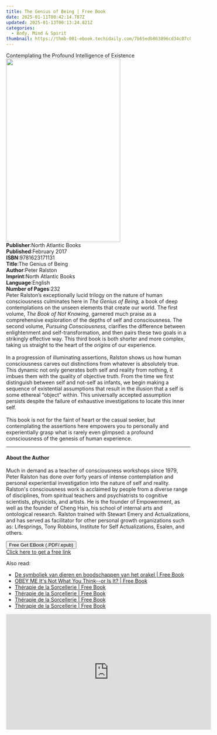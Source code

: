 ```yaml
---
title: The Genius of Being | Free Book
date: 2025-01-11T00:42:14.787Z
updated: 2025-01-13T00:13:24.821Z
categories:
  - Body, Mind & Spirit
thumbnail: https://thmb-001-ebook.techidaily.com/7b65edb863896cd34c07c88cad3a6db7a76d11df511d7afc846799b5fa9e8185.jpg
---
```

<main id="book-container">
  <div class="flex flex-col">
    <div class="book-brief flex-1 py-6 px-4 sm:p-6 md:py-10 md:px-8">
      <!-- brief-->
      <div class="book-brief-main">
        Contemplating the Profound Intelligence of Existence
      </div>
    </div>
    <div
      class="book-meta-info flex-1 grid gap-4 col-start-1 col-end-3 row-start-1 sm:mb-6 sm:grid-cols-4 lg:gap-6 lg:col-start-2 lg:row-end-6 lg:row-span-6 lg:mb-0"
    >
      <div
        class="book-meta-info-left place-content-center mt-4 p-4 text-sm leading-6 col-start-2 col-span-2 dark:text-slate-400"
      >
        <img
          class="w-full h-500 object-cover rounded-lg sm:h-255 sm:col-span-2 lg:col-span-full"
          src="https://img-001-ebook.techidaily.com/4aa6945db5a464dd263dcff0775b45559f03f52d14ff9a050c5f7de54b20b820.jpg"
          alt=""
          width="312"
          height="500"
        />
      </div>
      <div
        class="book-meta-info-right mt-2 col-start-1 row-start-2 col-span-3 self-center"
      >
        <!-- meta data  -->
        <div class="flex flex-col px-4 md:px-8">
          <div class="flex-1">
            <strong>Publisher</strong>:<span class="px-2"
              >North Atlantic Books</span
            >
          </div>
          <div class="flex-1">
            <strong>Published</strong>:<span class="px-2">February 2017</span>
          </div>
          <div class="flex-1">
            <strong>ISBN</strong>:<span class="px-2">9781623171131</span>
          </div>
          <div class="flex-1">
            <strong>Title</strong>:<span class="px-2">The Genius of Being</span>
          </div>
          <div class="flex-1">
            <strong>Author</strong>:<span class="px-2">Peter Ralston</span>
          </div>
          <div class="flex-1">
            <strong>Imprint</strong>:<span class="px-2"
              >North Atlantic Books</span
            >
          </div>
          <div class="flex-1">
            <strong>Language</strong>:<span class="px-2">English</span>
          </div>
          <div class="flex-1">
            <strong>Number of Pages</strong>:<span class="px-2">232</span>
          </div>
        </div>
      </div>
    </div>
    <div class="book-description flex-1 py-6 px-4 sm:p-6 md:py-10 md:px-8">
      <div class="book-description-main">
        <div accordion-content="" id="description">
          Peter Ralston’s exceptionally lucid trilogy on the nature of human
          consciousness culminates here in <i>The Genius of Being, </i>a book of
          deep contemplations on the unseen elements that create our world. The
          first volume, <i>The Book of Not Knowing</i>, garnered much praise as
          a comprehensive exploration of the depths of self and consciousness.
          The second volume, <i>Pursuing Consciousness,</i> clarifies the
          difference between enlightenment and self-transformation, and then
          pairs these two goals in a strikingly effective way. This third book
          is both shorter and more complex, taking us straight to the heart of
          the <i>origins</i> of our experience. <br />
          &nbsp;<br />
          In a progression of illuminating assertions, Ralston shows us how
          human consciousness carves out distinctions from whatever is
          absolutely true. This dynamic not only generates both self and reality
          from nothing, it imbues them with the quality of objective truth. From
          the time we first distinguish between self and not-self as infants, we
          begin making a sequence of existential assumptions that result in the
          illusion that a self is some ethereal “object” within. This
          universally accepted assumption persists despite the failure of
          exhaustive investigations to locate this inner self.<br /><br />This
          book is not for the faint of heart or the casual seeker, but
          contemplating the assertions here empowers you to personally and
          experientially grasp what is rarely even glimpsed: a profound
          consciousness of the genesis of human experience.
        </div>
        <div class="accordion-fader"></div>
      </div>
    </div>
    <div class="book-excerpts flex-1 py-6 px-4 sm:p-6 md:py-10 md:px-8">
      <!-- excerpts-->
      <div class="book-excerpts-main">
        <hr />
        <h4 class="placeholder placeholder-heading">
          <span>About the Author</span>
        </h4>
        <p>
          Much in demand as a teacher of consciousness workshops since 1979,
          Peter Ralston has done over forty years of intense contemplation and
          personal experiential investigation into the nature of self and
          reality. Ralston's consciousness work is acclaimed by people from a
          diverse range of disciplines, from spiritual teachers and
          psychiatrists to cognitive scientists, physicists, and artists. He is
          the founder of Empowerment, as well as the founder of Cheng Hsin, his
          school of internal arts and ontological research. Ralston trained with
          Stewart Emery and Actualizations, and has served as facilitator for
          other personal growth organizations such as: Lifesprings, Tony
          Robbins, Institute for Self Actualizations, Esalen, and others.
        </p>
      </div>
    </div>
    <div
      class="book-about-author flex-1 py-6 px-4 sm:p-6 md:py-10 md:px-8"
    ></div>
    <div class="book-free-get flex-1 py-6 px-4 sm:p-6 md:py-10 md:px-8">
      <button
        id="btn-free-get"
        class="bg-blue-500 hover:bg-blue-700 text-white font-bold py-2 px-4 rounded"
      >
        Free Get EBook (.PDF/.epub)
      </button>
      <div id="countdown-display" class="px-2 text-lg mt-2"></div>
      <a
        id="free-link"
        class="hidden bg-blue-500 hover:bg-blue-700 text-white font-bold py-2 px-4 rounded"
        href="https://www.ebooks.com/en-us/book/2612260/the-genius-of-being/peter-ralston/"
        target="_blank"
        >Click here to get a free link</a
      >
    </div>
    <script>
      let countdownTime = 0;
      let countdownInterval = null;
      document
        .getElementById('btn-free-get')
        .addEventListener('click', startCountdown);
      function startCountdown() {
        countdownTime = new Date().getTime() + 60000 * 3;
        countdownInterval = setInterval(updateCountdown, 1000);
        document.getElementById('btn-free-get').disabled = true;
        document
          .getElementById('btn-free-get')
          .classList.add('bg-gray-500', 'cursor-not-allowed');
      }
      function updateCountdown() {
        let currentTime = new Date().getTime();
        let timeLeft = countdownTime - currentTime;
        let secondsLeft = Math.floor(timeLeft / 1000);
        document.getElementById('countdown-display').innerHTML =
          `Remaining time: ${secondsLeft} seconds.`;
        if (secondsLeft <= 0) {
          clearInterval(countdownInterval);
          document.getElementById('btn-free-get').classList.add('hidden');
          document.getElementById('free-link').classList.remove('hidden');
          document.getElementById('countdown-display').innerHTML = '';
        }
      }
    </script>
  </div>
</main>

<ins class="adsbygoogle"
      style="display:block"
      data-ad-client="ca-pub-7571918770474297"
      data-ad-slot="8358498916"
      data-ad-format="auto"
      data-full-width-responsive="true"></ins>
    

<span class="atpl-alsoreadstyle">Also read:</span>
<div><ul>
<li><a href="https://novels-ebooks.techidaily.com/211152067-9789493359017-de-symboliek-van-dieren-en-boodschappen-van-het-orakel/"><u>De symboliek van dieren en boodschappen van het orakel | Free Book</u></a></li>
<li><a href="https://novels-ebooks.techidaily.com/211151915-9798888515143-obey-me-its-not-what-you-think-or-is-it/"><u>OBEY ME It's Not What You Think--or Is It? | Free Book</u></a></li>
<li><a href="https://novels-ebooks.techidaily.com/211152059-9798868978760-therapie-de-la-sorcellerie/"><u>Thérapie de la Sorcellerie | Free Book</u></a></li>
<li><a href="https://novels-ebooks.techidaily.com/211152060-9798868978616-therapie-de-la-sorcellerie/"><u>Thérapie de la Sorcellerie | Free Book</u></a></li>
<li><a href="https://novels-ebooks.techidaily.com/211152068-9798868978692-therapie-de-la-sorcellerie/"><u>Thérapie de la Sorcellerie | Free Book</u></a></li>
<li><a href="https://novels-ebooks.techidaily.com/211152070-9798868978739-therapie-de-la-sorcellerie/"><u>Thérapie de la Sorcellerie | Free Book</u></a></li>
</ul></div>

<!-- affiliate ads begin -->
<iframe width="560" height="315" src="https://www.youtube.com/embed/GPk8_xpN_rA?si=YbAdgsjAKsCn_UsB" title="YouTube video player" frameborder="0" allow="accelerometer; autoplay; clipboard-write; encrypted-media; gyroscope; picture-in-picture; web-share" referrerpolicy="strict-origin-when-cross-origin" allowfullscreen></iframe>
<!-- affiliate ads end -->


